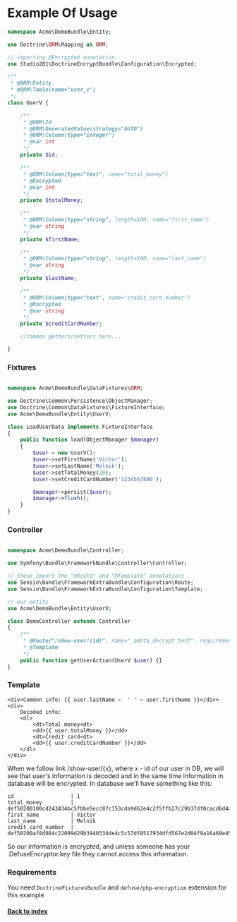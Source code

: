 # Example Of Usage

```php
namespace Acme\DemoBundle\Entity;

use Doctrine\ORM\Mapping as ORM;

// importing @Encrypted annotation
use Studio201\DoctrineEncryptBundle\Configuration\Encrypted;

/**
 * @ORM\Entity
 * @ORM\Table(name="user_v")
 */
class UserV {

    /**
     * @ORM\Id
     * @ORM\GeneratedValue(strategy="AUTO")
     * @ORM\Column(type="integer")
     * @var int
     */
    private $id;

    /**
     * @ORM\Column(type="text", name="total_money")
     * @Encrypted
     * @var int
     */
    private $totalMoney;

    /**
     * @ORM\Column(type="string", length=100, name="first_name")
     * @var string
     */
    private $firstName;

    /**
     * @ORM\Column(type="string", length=100, name="last_name")
     * @var string
     */
    private $lastName;

    /**
     * @ORM\Column(type="text", name="credit_card_number")
     * @Encrypted
     * @var string
     */
    private $creditCardNumber;

    //common getters/setters here...

}
```

### Fixtures

```php

namespace Acme\DemoBundle\DataFixtures\ORM;

use Doctrine\Common\Persistence\ObjectManager;
use Doctrine\Common\DataFixtures\FixtureInterface;
use Acme\DemoBundle\Entity\UserV;

class LoadUserData implements FixtureInterface
{
    public function load(ObjectManager $manager)
    {
        $user = new UserV();
        $user->setFirstName('Victor');
        $user->setLastName('Melnik');
        $user->setTotalMoney(20);
        $user->setCreditCardNumber('1234567890');

        $manager->persist($user);
        $manager->flush();
    }
}
```

### Controller

```php

namespace Acme\DemoBundle\Controller;

use Symfony\Bundle\FrameworkBundle\Controller\Controller;

// these import the "@Route" and "@Template" annotations
use Sensio\Bundle\FrameworkExtraBundle\Configuration\Route;
use Sensio\Bundle\FrameworkExtraBundle\Configuration\Template;

// our entity
use Acme\DemoBundle\Entity\UserV;

class DemoController extends Controller
{
    /**
     * @Route("/show-user/{id}", name="_ambta_decrypt_test", requirements={"id" = "\d+"})
     * @Template
     */
    public function getUserAction(UserV $user) {}
}
```

### Template

```twig
<div>Common info: {{ user.lastName ~  ' ' ~ user.firstName }}</div>
<div>
    Decoded info:
    <dl>
        <dt>Total money<dt>
        <dd>{{ user.totalMoney }}</dd>
        <dt>Credit card<dt>
        <dd>{{ user.creditCardNumber }}</dd>
    </dl>
</div>
```

When we follow link /show-user/{x}, where x - id of our user in DB, we will see that
user's information is decoded and in the same time information in database will
be encrypted. In database we'll have something like this:

```
id                  | 1
total_money         | def50200100cd243434bc5fbbe5ecc87c153cda9d62e4c2f5ffb27c29b37df0cacd6d4a4b51408b3cefa950ea6b7ed22ab3b98344c8723f5ccee9c6d0aca8f48169c175bbdaba96d8c8106f1132ba5774954434a030df00771<ENC>
first_name          | Victor
last_name           | Melnik
credit_card_number  | def50200af8d084c22099d29b3940334de4c5c57df8517934dfd567e2d04f9a16a60e455690ab5e118ad007054845351df31a9d9370fdfac97ebdeb3e9589e3a1c094202e715c5c1607acb24667a1a3981e2fa626058a8d8<ENC>
```

So our information is encrypted, and unless someone has your .DefuseEncryptor.key file they cannot access this information.

### Requirements

You need `DoctrineFixturesBundle` and `defuse/php-encryption` extension for this example

#### [Back to index](https://github.com/michaeldegroot/DoctrineEncryptBundle/blob/master/Resources/doc/index.md)
